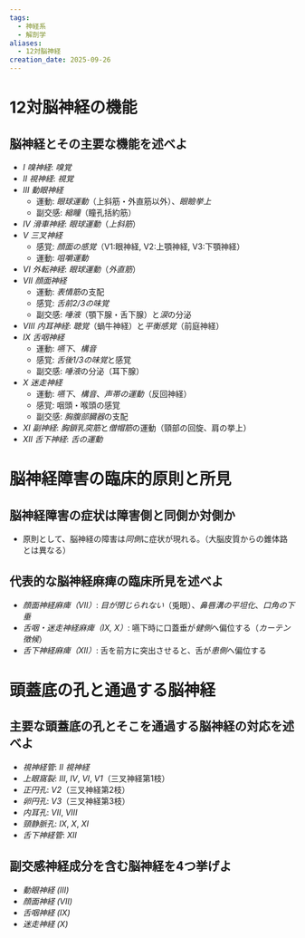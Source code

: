 ```yaml
---
tags:
  - 神経系
  - 解剖学
aliases:
  - 12対脳神経
creation_date: 2025-09-26
---
```

# 12対脳神経の機能

## 脳神経とその主要な機能を述べよ
- *I 嗅神経*: *嗅覚*
- *II 視神経*: *視覚*
- *III 動眼神経*
    - 運動: *眼球運動*（上斜筋・外直筋以外）、*眼瞼挙上*
    - 副交感: *縮瞳*（瞳孔括約筋）
- *IV 滑車神経*: *眼球運動*（*上斜筋*）
- *V 三叉神経*
    - 感覚: *顔面の感覚*（V1:眼神経, V2:上顎神経, V3:下顎神経）
    - 運動: *咀嚼運動*
- *VI 外転神経*: *眼球運動*（*外直筋*）
- *VII 顔面神経*
    - 運動: *表情筋*の支配
    - 感覚: *舌前2/3の味覚*
    - 副交感: *唾液*（顎下腺・舌下腺）と*涙*の分泌
- *VIII 内耳神経*: *聴覚*（蝸牛神経）と*平衡感覚*（前庭神経）
- *IX 舌咽神経*
    - 運動: *嚥下*、*構音*
    - 感覚: *舌後1/3の味覚*と感覚
    - 副交感: *唾液*の分泌（耳下腺）
- *X 迷走神経*
    - 運動: *嚥下*、*構音*、*声帯の運動*（反回神経）
    - 感覚: 咽頭・喉頭の感覚
    - 副交感: *胸腹部臓器*の支配
- *XI 副神経*: *胸鎖乳突筋*と*僧帽筋*の運動（頸部の回旋、肩の挙上）
- *XII 舌下神経*: *舌の運動*

# 脳神経障害の臨床的原則と所見

## 脳神経障害の症状は障害側と同側か対側か
- 原則として、脳神経の障害は*同側*に症状が現れる。（大脳皮質からの錐体路とは異なる）

## 代表的な脳神経麻痺の臨床所見を述べよ
- *顔面神経麻痺（VII）*: *目が閉じられない*（兎眼）、*鼻唇溝の平坦化*、*口角の下垂*
- *舌咽・迷走神経麻痺（IX, X）*: 嚥下時に口蓋垂が*健側*へ偏位する（*カーテン徴候*）
- *舌下神経麻痺（XII）*: 舌を前方に突出させると、舌が*患側*へ偏位する

# 頭蓋底の孔と通過する脳神経

## 主要な頭蓋底の孔とそこを通過する脳神経の対応を述べよ
- *視神経管*: *II 視神経*
- *上眼窩裂*: *III*, *IV*, *VI*, *V1*（三叉神経第1枝）
- *正円孔*: *V2*（三叉神経第2枝）
- *卵円孔*: *V3*（三叉神経第3枝）
- *内耳孔*: *VII*, *VIII*
- *頸静脈孔*: *IX*, *X*, *XI*
- *舌下神経管*: *XII*

## 副交感神経成分を含む脳神経を4つ挙げよ
- *動眼神経 (III)*
- *顔面神経 (VII)*
- *舌咽神経 (IX)*
- *迷走神経 (X)*
